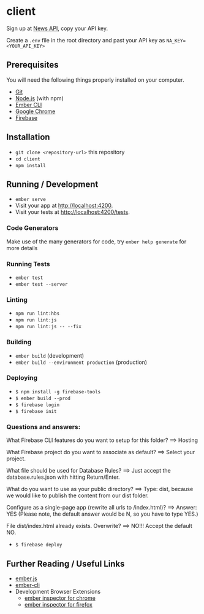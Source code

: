 # client

Sign up at [News API](https://newsapi.org/), copy your API key.

Create a `.env` file in the root directory and past your API key as `NA_KEY=<YOUR_API_KEY>`

## Prerequisites

You will need the following things properly installed on your computer.

* [Git](https://git-scm.com/)
* [Node.js](https://nodejs.org/) (with npm)
* [Ember CLI](https://ember-cli.com/)
* [Google Chrome](https://google.com/chrome/)
* [Firebase](https://firebase.google.com/)

## Installation

* `git clone <repository-url>` this repository
* `cd client`
* `npm install`

## Running / Development

* `ember serve`
* Visit your app at [http://localhost:4200](http://localhost:4200).
* Visit your tests at [http://localhost:4200/tests](http://localhost:4200/tests).

### Code Generators

Make use of the many generators for code, try `ember help generate` for more details

### Running Tests

* `ember test`
* `ember test --server`

### Linting

* `npm run lint:hbs`
* `npm run lint:js`
* `npm run lint:js -- --fix`

### Building

* `ember build` (development)
* `ember build --environment production` (production)

### Deploying

* `$ npm install -g firebase-tools`
* `$ ember build --prod`
* `$ firebase login`
* `$ firebase init`

### Questions and answers:

What Firebase CLI features do you want to setup for this folder? ==> Hosting

What Firebase project do you want to associate as default? ==> Select your project.

What file should be used for Database Rules? ==> Just accept the database.rules.json with hitting Return/Enter.

What do you want to use as your public directory? ==> Type: dist, because we would like to publish the content from our dist folder.

Configure as a single-page app (rewrite all urls to /index.html)? ==> Answer: YES (Please note, the default answer would be N, so you have to type YES.)

File dist/index.html already exists. Overwrite? ==> NO!!! Accept the default NO.

* `$ firebase deploy`


## Further Reading / Useful Links

* [ember.js](https://emberjs.com/)
* [ember-cli](https://ember-cli.com/)
* Development Browser Extensions
  * [ember inspector for chrome](https://chrome.google.com/webstore/detail/ember-inspector/bmdblncegkenkacieihfhpjfppoconhi)
  * [ember inspector for firefox](https://addons.mozilla.org/en-US/firefox/addon/ember-inspector/)

